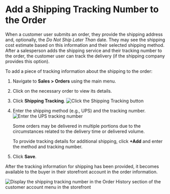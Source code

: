 <a id="user-guide-shipping-order"></a>

# Add a Shipping Tracking Number to the Order

When a customer user submits an order, they provide the shipping address and, optionally, the *Do Not Ship Later Than* date. They may see the shipping cost estimate based on this information and their selected shipping method. After a salesperson adds the shipping service and their tracking number to the order, the customer user can track the delivery (if the shipping company provides this option).

To add a piece of tracking information about the shipping to the order:

1. Navigate to **Sales > Orders** using the main menu.
2. Click on the necessary order to view its details.
3. Click **Shipping Tracking**.
   ![Click the Shipping Tracking button](user/img/sales/orders/ShippingTrackingOrders.png)
4. Enter the shipping method (e.g., UPS) and the tracking number.
   ![Enter the UPS tracking number](user/img/sales/orders/ShippingTrackingOrdersForm.png)

   Some orders may be delivered in multiple portions due to the circumstances related to the delivery time or delivered volume.

   To provide tracking details for additional shipping, click **+Add** and enter the method and tracking number.
5. Click **Save**.

After the tracking information for shipping has been provided, it becomes available to the buyer in their storefront account in the order information.

![Display the shipping tracking number in the Order History section of the customer account menu in the storefront](user/img/sales/orders/ShippingTrackingFront.png)
